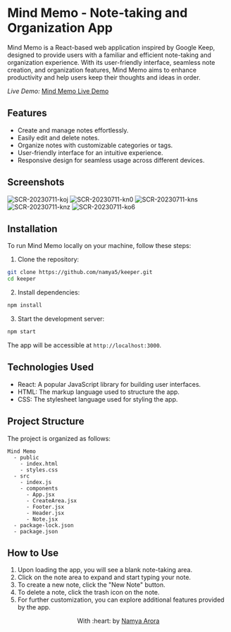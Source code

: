 # Mind Memo - Note-taking and Organization App

Mind Memo is a React-based web application inspired by Google Keep, designed to provide users with a familiar and efficient note-taking and organization experience. With its user-friendly interface, seamless note creation, and organization features, Mind Memo aims to enhance productivity and help users keep their thoughts and ideas in order.

*Live Demo:* [Mind Memo Live Demo](https://main--superb-caramel-a28100.netlify.app)

## Features

- Create and manage notes effortlessly.
- Easily edit and delete notes.
- Organize notes with customizable categories or tags.
- User-friendly interface for an intuitive experience.
- Responsive design for seamless usage across different devices.

## Screenshots

![SCR-20230711-koj](https://github.com/namya5/keeper/assets/77522983/f2d9e5ac-b236-475c-be8e-2151ec7b2091)
![SCR-20230711-kn0](https://github.com/namya5/keeper/assets/77522983/dc429763-31de-4950-b1d6-53e3bad47197)
![SCR-20230711-kns](https://github.com/namya5/keeper/assets/77522983/809d8592-b1e2-494f-be74-b779c73bbb30)
![SCR-20230711-knz](https://github.com/namya5/keeper/assets/77522983/ca6f2eea-7cbb-4b12-9c44-a1980404e906)
![SCR-20230711-ko6](https://github.com/namya5/keeper/assets/77522983/fc2a7254-5993-4e1e-9d3f-5185387fae81)

## Installation

To run Mind Memo locally on your machine, follow these steps:

1. Clone the repository:

```bash
git clone https://github.com/namya5/keeper.git
cd keeper
```

2. Install dependencies:

```bash
npm install
```

3. Start the development server:

```bash
npm start
```

The app will be accessible at `http://localhost:3000`.

## Technologies Used

- React: A popular JavaScript library for building user interfaces.
- HTML: The markup language used to structure the app.
- CSS: The stylesheet language used for styling the app.

## Project Structure

The project is organized as follows:

```
Mind Memo
  - public
    - index.html
    - styles.css
  - src
    - index.js
    - components
      - App.jsx
      - CreateArea.jsx
      - Footer.jsx
      - Header.jsx
      - Note.jsx
  - package-lock.json
  - package.json
```

## How to Use

1. Upon loading the app, you will see a blank note-taking area.
2. Click on the note area to expand and start typing your note.
3. To create a new note, click the "New Note" button.
4. To delete a note, click the trash icon on the note.
5. For further customization, you can explore additional features provided by the app.

<p align="center">
	With :heart: by <a href="https://www.github.com/namya5" target="_blank">Namya Arora</a>
</p>
